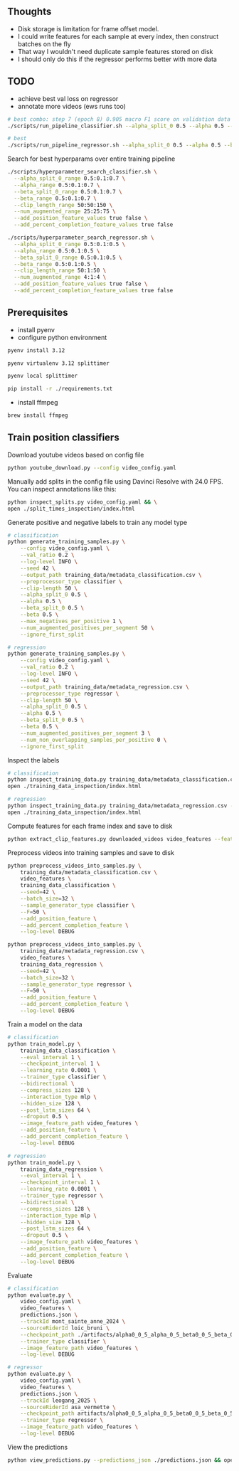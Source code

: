 ## Thoughts

- Disk storage is limitation for frame offset model.
- I could write features for each sample at every index, then construct batches on the fly
- That way I wouldn't need duplicate sample features stored on disk
- I should only do this if the regressor performs better with more data

## TODO

- achieve best val loss on regressor
- annotate more videos (ews runs too)

```bash
# best combo: step 7 (epoch 8) 0.905 macro F1 score on validation data
./scripts/run_pipeline_classifier.sh --alpha_split_0 0.5 --alpha 0.5 --beta_split_0 0.5 --beta 0.5 --clip_length 50 --num_augmented 50 --no-add_position_feature --no-add_percent_completion_feature

# best
./scripts/run_pipeline_regressor.sh --alpha_split_0 0.5 --alpha 0.5 --beta_split_0 0.5 --beta 0.5 --clip_length 50 --num_augmented 4 --no-add_position_feature --no-add_percent_completion_feature
```

Search for best hyperparams over entire training pipeline

```bash
./scripts/hyperparameter_search_classifier.sh \
  --alpha_split_0_range 0.5:0.1:0.7 \
  --alpha_range 0.5:0.1:0.7 \
  --beta_split_0_range 0.5:0.1:0.7 \
  --beta_range 0.5:0.1:0.7 \
  --clip_length_range 50:50:150 \
  --num_augmented_range 25:25:75 \
  --add_position_feature_values true false \
  --add_percent_completion_feature_values true false

./scripts/hyperparameter_search_regressor.sh \
  --alpha_split_0_range 0.5:0.1:0.5 \
  --alpha_range 0.5:0.1:0.5 \
  --beta_split_0_range 0.5:0.1:0.5 \
  --beta_range 0.5:0.1:0.5 \
  --clip_length_range 50:1:50 \
  --num_augmented_range 4:1:4 \
  --add_position_feature_values true false \
  --add_percent_completion_feature_values true false
```

## Prerequisites

- install pyenv
- configure python environment

```bash
pyenv install 3.12

pyenv virtualenv 3.12 splittimer

pyenv local splittimer

pip install -r ./requirements.txt
```

- install ffmpeg

```bash
brew install ffmpeg
```

## Train position classifiers

Download youtube videos based on config file

```bash
python youtube_download.py --config video_config.yaml
```

Manually add splits in the config file using Davinci Resolve with 24.0 FPS. You can inspect annotations like this:

```bash
python inspect_splits.py video_config.yaml && \
open ./split_times_inspection/index.html
```

Generate positive and negative labels to train any model type

```bash
# classification
python generate_training_samples.py \
    --config video_config.yaml \
    --val_ratio 0.2 \
    --log-level INFO \
    --seed 42 \
    --output_path training_data/metadata_classification.csv \
    --preprocessor_type classifier \
    --clip-length 50 \
    --alpha_split_0 0.5 \
    --alpha 0.5 \
    --beta_split_0 0.5 \
    --beta 0.5 \
    --max_negatives_per_positive 1 \
    --num_augmented_positives_per_segment 50 \
    --ignore_first_split

# regression
python generate_training_samples.py \
    --config video_config.yaml \
    --val_ratio 0.2 \
    --log-level INFO \
    --seed 42 \
    --output_path training_data/metadata_regression.csv \
    --preprocessor_type regressor \
    --clip-length 50 \
    --alpha_split_0 0.5 \
    --alpha 0.5 \
    --beta_split_0 0.5 \
    --beta 0.5 \
    --num_augmented_positives_per_segment 3 \
    --num_non_overlapping_samples_per_positive 0 \
    --ignore_first_split
```

Inspect the labels

```bash
# classification
python inspect_training_data.py training_data/metadata_classification.csv --num_samples=3 && \
open ./training_data_inspection/index.html

# regression
python inspect_training_data.py training_data/metadata_regression.csv --num_samples=3 && \
open ./training_data_inspection/index.html
```

Compute features for each frame index and save to disk

```bash
python extract_clip_features.py downloaded_videos video_features --feature-extraction-batch-size=5 --clip-length=50 --log-level DEBUG
```

Preprocess videos into training samples and save to disk

```bash
python preprocess_videos_into_samples.py \
    training_data/metadata_classification.csv \
    video_features \
    training_data_classification \
    --seed=42 \
    --batch_size=32 \
    --sample_generator_type classifier \
    --F=50 \
    --add_position_feature \
    --add_percent_completion_feature \
    --log-level DEBUG

python preprocess_videos_into_samples.py \
    training_data/metadata_regression.csv \
    video_features \
    training_data_regression \
    --seed=42 \
    --batch_size=32 \
    --sample_generator_type regressor \
    --F=50 \
    --add_position_feature \
    --add_percent_completion_feature \
    --log-level DEBUG
```

Train a model on the data

```bash
# classification
python train_model.py \
    training_data_classification \
    --eval_interval 1 \
    --checkpoint_interval 1 \
    --learning_rate 0.0001 \
    --trainer_type classifier \
    --bidirectional \
    --compress_sizes 128 \
    --interaction_type mlp \
    --hidden_size 128 \
    --post_lstm_sizes 64 \
    --dropout 0.5 \
    --image_feature_path video_features \
    --add_position_feature \
    --add_percent_completion_feature \
    --log-level DEBUG

# regression
python train_model.py \
    training_data_regression \
    --eval_interval 1 \
    --checkpoint_interval 1 \
    --learning_rate 0.0001 \
    --trainer_type regressor \
    --bidirectional \
    --compress_sizes 128 \
    --interaction_type mlp \
    --hidden_size 128 \
    --post_lstm_sizes 64 \
    --dropout 0.5 \
    --image_feature_path video_features \
    --add_position_feature \
    --add_percent_completion_feature \
    --log-level DEBUG
```

Evaluate

```bash
# classification
python evaluate.py \
    video_config.yaml \
    video_features \
    predictions.json \
    --trackId mont_sainte_anne_2024 \
    --sourceRiderId loic_bruni \
    --checkpoint_path ./artifacts/alpha0_0_5_alpha_0_5_beta0_0_5_beta_0_5_frames_50_augmented_50_nopos_nopct_20250619_232956/checkpoints/checkpoint_2.pt \
    --trainer_type classifier \
    --image_feature_path video_features \
    --log-level DEBUG

# regressor
python evaluate.py \
    video_config.yaml \
    video_features \
    predictions.json \
    --trackId leogang_2025 \
    --sourceRiderId asa_vermette \
    --checkpoint_path artifacts/alpha0_0_5_alpha_0_5_beta0_0_5_beta_0_5_frames_50_augmented_4_nopos_nopct_20250619_173543/checkpoints/checkpoint_0.pt \
    --trainer_type regressor \
    --image_feature_path video_features \
    --log-level DEBUG
```

View the predictions

```bash
python view_predictions.py --predictions_json ./predictions.json && open ./predictions_splits.html
```
